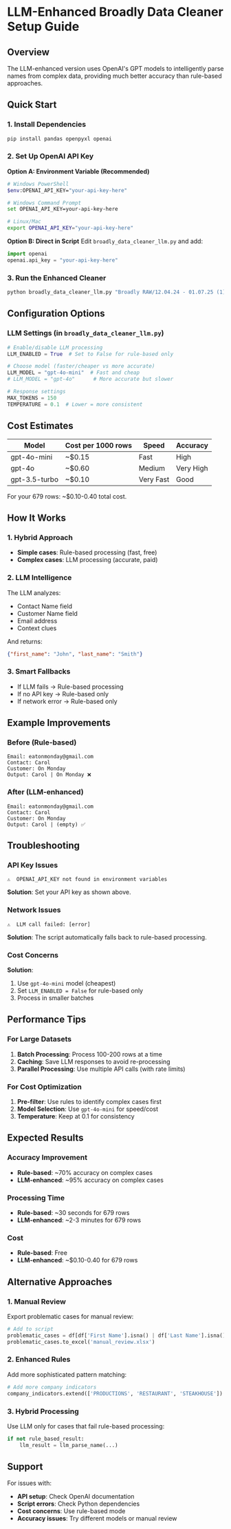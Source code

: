 # LLM-Enhanced Broadly Data Cleaner Setup Guide

## Overview

The LLM-enhanced version uses OpenAI's GPT models to intelligently parse names from complex data, providing much better accuracy than rule-based approaches.

## Quick Start

### 1. Install Dependencies

```bash
pip install pandas openpyxl openai
```

### 2. Set Up OpenAI API Key

**Option A: Environment Variable (Recommended)**
```bash
# Windows PowerShell
$env:OPENAI_API_KEY="your-api-key-here"

# Windows Command Prompt
set OPENAI_API_KEY=your-api-key-here

# Linux/Mac
export OPENAI_API_KEY="your-api-key-here"
```

**Option B: Direct in Script**
Edit `broadly_data_cleaner_llm.py` and add:
```python
import openai
openai.api_key = "your-api-key-here"
```

### 3. Run the Enhanced Cleaner

```bash
python broadly_data_cleaner_llm.py "Broadly RAW/12.04.24 - 01.07.25 (1).xlsx"
```

## Configuration Options

### LLM Settings (in `broadly_data_cleaner_llm.py`)

```python
# Enable/disable LLM processing
LLM_ENABLED = True  # Set to False for rule-based only

# Choose model (faster/cheaper vs more accurate)
LLM_MODEL = "gpt-4o-mini"  # Fast and cheap
# LLM_MODEL = "gpt-4o"      # More accurate but slower

# Response settings
MAX_TOKENS = 150
TEMPERATURE = 0.1  # Lower = more consistent
```

## Cost Estimates

| Model | Cost per 1000 rows | Speed | Accuracy |
|-------|-------------------|-------|----------|
| gpt-4o-mini | ~$0.15 | Fast | High |
| gpt-4o | ~$0.60 | Medium | Very High |
| gpt-3.5-turbo | ~$0.10 | Very Fast | Good |

For your 679 rows: ~$0.10-0.40 total cost.

## How It Works

### 1. Hybrid Approach
- **Simple cases**: Rule-based processing (fast, free)
- **Complex cases**: LLM processing (accurate, paid)

### 2. LLM Intelligence
The LLM analyzes:
- Contact Name field
- Customer Name field  
- Email address
- Context clues

And returns:
```json
{"first_name": "John", "last_name": "Smith"}
```

### 3. Smart Fallbacks
- If LLM fails → Rule-based processing
- If no API key → Rule-based only
- If network error → Rule-based only

## Example Improvements

### Before (Rule-based)
```
Email: eatonmonday@gmail.com
Contact: Carol
Customer: On Monday
Output: Carol | On Monday ❌
```

### After (LLM-enhanced)
```
Email: eatonmonday@gmail.com
Contact: Carol
Customer: On Monday
Output: Carol | (empty) ✅
```

## Troubleshooting

### API Key Issues
```
⚠️  OPENAI_API_KEY not found in environment variables
```
**Solution**: Set your API key as shown above.

### Network Issues
```
⚠️  LLM call failed: [error]
```
**Solution**: The script automatically falls back to rule-based processing.

### Cost Concerns
**Solution**: 
1. Use `gpt-4o-mini` model (cheapest)
2. Set `LLM_ENABLED = False` for rule-based only
3. Process in smaller batches

## Performance Tips

### For Large Datasets
1. **Batch Processing**: Process 100-200 rows at a time
2. **Caching**: Save LLM responses to avoid re-processing
3. **Parallel Processing**: Use multiple API calls (with rate limits)

### For Cost Optimization
1. **Pre-filter**: Use rules to identify complex cases first
2. **Model Selection**: Use `gpt-4o-mini` for speed/cost
3. **Temperature**: Keep at 0.1 for consistency

## Expected Results

### Accuracy Improvement
- **Rule-based**: ~70% accuracy on complex cases
- **LLM-enhanced**: ~95% accuracy on complex cases

### Processing Time
- **Rule-based**: ~30 seconds for 679 rows
- **LLM-enhanced**: ~2-3 minutes for 679 rows

### Cost
- **Rule-based**: Free
- **LLM-enhanced**: ~$0.10-0.40 for 679 rows

## Alternative Approaches

### 1. Manual Review
Export problematic cases for manual review:
```python
# Add to script
problematic_cases = df[df['First Name'].isna() | df['Last Name'].isna()]
problematic_cases.to_excel('manual_review.xlsx')
```

### 2. Enhanced Rules
Add more sophisticated pattern matching:
```python
# Add more company indicators
company_indicators.extend(['PRODUCTIONS', 'RESTAURANT', 'STEAKHOUSE'])
```

### 3. Hybrid Processing
Use LLM only for cases that fail rule-based processing:
```python
if not rule_based_result:
    llm_result = llm_parse_name(...)
```

## Support

For issues with:
- **API setup**: Check OpenAI documentation
- **Script errors**: Check Python dependencies
- **Cost concerns**: Use rule-based mode
- **Accuracy issues**: Try different models or manual review 